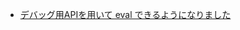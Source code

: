 * [デバッグ用APIを用いて eval できるようになりました](https://github.com/wakita/VP-X/tree/4b72f4858af2599d894ff215850fa608616e2892 "GitHub のリポジトリへ")
